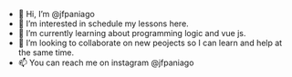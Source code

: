 - 👋 Hi, I’m @jfpaniago
- 👀 I’m interested in schedule my lessons here.
- 🌱 I’m currently learning about programming logic and vue js.
- 💞️ I’m looking to collaborate on new peojects so I can learn and help at the same time.
- 📫 You can reach me on instagram @jfpaniago



